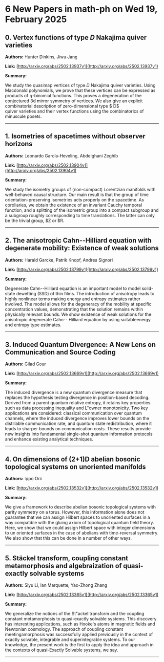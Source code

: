 # 6 New Papers in math-ph on Wed 19, February 2025

## 0. Vertex functions of type $D$ Nakajima quiver varieties

**Authors:** Hunter Dinkins, Jiwu Jang

**Link:** [http://arxiv.org/abs/2502.13937v1](http://arxiv.org/abs/2502.13937v1)

**Summary:**

We study the quasimap vertices of type $D$ Nakajima quiver varieties. Using Macdonald polynomials, we prove that these vertices can be expressed as products of $q$-binomial functions. This proves a degeneration of the conjectured 3d mirror symmetry of vertices. We also give an explicit combinatorial description of zero-dimensional type $ D$ quiver varieties and their vertex functions using the combinatorics of minuscule posets.

---

## 1. Isometries of spacetimes without observer horizons

**Authors:** Leonardo García-Heveling, Abdelghani Zeghib

**Link:** [http://arxiv.org/abs/2502.13904v1](http://arxiv.org/abs/2502.13904v1)

**Summary:**

We study the isometry groups of (non-compact) Lorentzian manifolds with well-behaved causal structure. Our main result is that the group of time orientation-preserving isometries acts properly on the spacetime. As corollaries, we obtain the existence of an invariant Cauchy temporal function, and a splitting of the isometric group into a compact subgroup and a subgroup roughly corresponding to time translations. The latter can only be the trivial group, $Z or $R.

---

## 2. The anisotropic Cahn--Hilliard equation with degenerate mobility:   Existence of weak solutions

**Authors:** Harald Garcke, Patrik Knopf, Andrea Signori

**Link:** [http://arxiv.org/abs/2502.13799v1](http://arxiv.org/abs/2502.13799v1)

**Summary:**

Degenerate Cahn--Hilliard equation is an important model to model solid-state dewetting (SSD) of thin films. The introduction of anisotropy leads to highly nonlinear terms making energy and entropy estimates rather involved. The model allows for the degeneracy of the mobility at specific concentration values, demonstrating that the solution remains within physically relevant bounds. We show existence of weak solutions for the anisotropic degenerate Cahn-- Hilliard equation by using suitableenergy and entropy type estimates.

---

## 3. Induced Quantum Divergence: A New Lens on Communication and Source   Coding

**Authors:** Gilad Gour

**Link:** [http://arxiv.org/abs/2502.13669v1](http://arxiv.org/abs/2502.13669v1)

**Summary:**

The induced divergence is a new quantum divergence measure that replaces the hypothesis testing divergence in position-based decoding. Derived from a parent quantum relative entropy, it retains key properties such as data processing inequality and L\"owner monotonicity. Two key applications are considered: classical communication over quantum channels, where the induced divergence improves lower bounds on the distillable communication rate, and quantum state redistribution, where it leads to sharper bounds on communication costs. These results provide new insights into fundamental single-shot quantum information protocols and enhance existing analytical techniques.

---

## 4. On dimensions of (2+1)D abelian bosonic topological systems on   unoriented manifolds

**Authors:** Ippo Orii

**Link:** [http://arxiv.org/abs/2502.13532v1](http://arxiv.org/abs/2502.13532v1)

**Summary:**

We give a framework to describe abelian bosonic topological systems with parity symmetry on a torus. However, this information alone does not guarantee that we can assign Hilbert spaces to unoriented surfaces in a way compatible with the gluing axiom of topological quantum field theory. Here, we show that we could assign Hilbert space with integer dimensions to un oriented surfaces in the case of abelians with time-reversal symmetry. We also show that this can be done in a number of other ways.

---

## 5. Stäckel transform, coupling constant metamorphosis and algebraization   of quasi-exactly solvable systems

**Authors:** Siyu Li, Ian Marquette, Yao-Zhong Zhang

**Link:** [http://arxiv.org/abs/2502.13365v1](http://arxiv.org/abs/2502.13365v1)

**Summary:**

We generalize the notions of the St\"ackel transform and the coupling constant metamorphosis to quasi-exactly solvable systems. This discovery has interesting applications, such as Hooke's atoms in magnetic fields and Newtonian cosmology. The approach of coupling constant meetingamorphosis was successfully applied previously in the context of exactly solvable, integrable and superintegrable systems. To our knowledge, the present work is the first to apply the idea and approach in the contexts of quasi-Exactly Solvable systems, we say.

---

